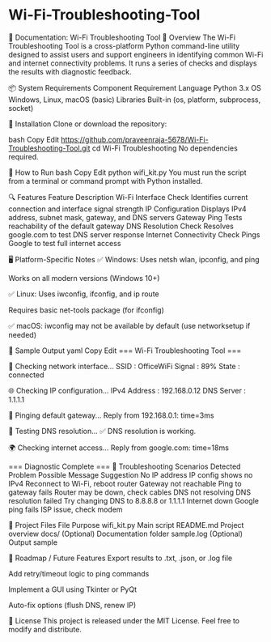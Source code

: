 # Wi-Fi-Troubleshooting-Tool

📘 Documentation: Wi-Fi Troubleshooting Tool
📝 Overview
The Wi-Fi Troubleshooting Tool is a cross-platform Python command-line utility designed to assist users and support engineers in identifying common Wi-Fi and internet connectivity problems. It runs a series of checks and displays the results with diagnostic feedback.

📦 System Requirements
Component	Requirement
Language	Python 3.x
OS	Windows, Linux, macOS (basic)
Libraries	Built-in (os, platform, subprocess, socket)

🔧 Installation
Clone or download the repository:

bash
Copy
Edit
https://github.com/praveenraja-5678/Wi-Fi-Troubleshooting-Tool.git
cd Wi-Fi Troubleshooting
No dependencies required.

🚀 How to Run
bash
Copy
Edit
python wifi_kit.py
You must run the script from a terminal or command prompt with Python installed.

🔍 Features
Feature	Description
Wi-Fi Interface Check	Identifies current connection and interface signal strength
IP Configuration	Displays IPv4 address, subnet mask, gateway, and DNS servers
Gateway Ping	Tests reachability of the default gateway
DNS Resolution Check	Resolves google.com to test DNS server response
Internet Connectivity Check	Pings Google to test full internet access

🖥️ Platform-Specific Notes
✅ Windows:
Uses netsh wlan, ipconfig, and ping

Works on all modern versions (Windows 10+)

✅ Linux:
Uses iwconfig, ifconfig, and ip route

Requires basic net-tools package (for ifconfig)

✅ macOS:
iwconfig may not be available by default (use networksetup if needed)

📸 Sample Output
yaml
Copy
Edit
=== Wi-Fi Troubleshooting Tool ===

📡 Checking network interface...
SSID : OfficeWiFi
Signal : 89%
State : connected

🌐 Checking IP configuration...
IPv4 Address : 192.168.0.12
DNS Server : 1.1.1.1

📶 Pinging default gateway...
Reply from 192.168.0.1: time=3ms

🧭 Testing DNS resolution...
✅ DNS resolution is working.

🌍 Checking internet access...
Reply from google.com: time=18ms

=== Diagnostic Complete ===
🧪 Troubleshooting Scenarios Detected
Problem	Possible Message	Suggestion
No IP address	IP config shows no IPv4	Reconnect to Wi-Fi, reboot router
Gateway not reachable	Ping to gateway fails	Router may be down, check cables
DNS not resolving	DNS resolution failed	Try changing DNS to 8.8.8.8 or 1.1.1.1
Internet down	Google ping fails	ISP issue, check modem

📁 Project Files
File	Purpose
wifi_kit.py	Main script
README.md	Project overview
docs/	(Optional) Documentation folder
sample.log	(Optional) Output sample

📌 Roadmap / Future Features
Export results to .txt, .json, or .log file

Add retry/timeout logic to ping commands

Implement a GUI using Tkinter or PyQt

Auto-fix options (flush DNS, renew IP)

📄 License
This project is released under the MIT License. Feel free to modify and distribute.
